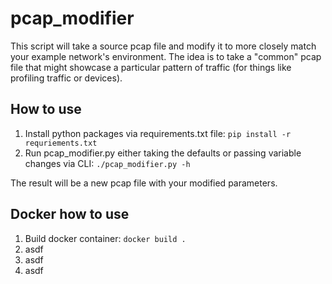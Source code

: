 # pcap_modifier
This script will take a source pcap file and modify it to more closely match your example network's environment.
The idea is to take a "common" pcap file that might showcase a particular pattern of traffic (for things like profiling
traffic or devices).

## How to use
1. Install python packages via requirements.txt file: `pip install -r requriements.txt`
1. Run pcap_modifier.py either taking the defaults or passing variable changes via CLI: `./pcap_modifier.py -h`

The result will be a new pcap file with your modified parameters.

##  Docker how to use
1.  Build docker container: `docker build .`
1.  asdf
1.  asdf
1.  asdf
